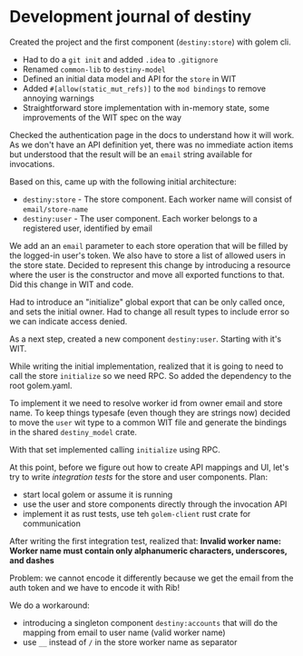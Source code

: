 # Development journal of destiny

Created the project and the first component (`destiny:store`) with golem cli.

- Had to do a `git init` and added `.idea` to `.gitignore`
- Renamed `common-lib` to `destiny-model` 
- Defined an initial data model and API for the `store` in WIT
- Added `#[allow(static_mut_refs)]` to the `mod bindings` to remove annoying warnings
- Straightforward store implementation with in-memory state, some improvements of the WIT spec on the way

Checked the authentication page in the docs to understand how it will work. As we don't have an API definition yet, there was no immediate action items but understood that the result will be an `email` string available for invocations.

Based on this, came up with the following initial architecture:

- `destiny:store` - The store component. Each worker name will consist of `email/store-name` 
- `destiny:user` - The user component. Each worker belongs to a registered user, identified by email

We add an an `email` parameter to each store operation that will be filled by the logged-in user's token. We also have to store a list of allowed users in the store state.
Decided to represent this change by introducing a resource where the user is the constructor and move all exported functions to that. Did this change in WIT and code.

Had to introduce an "initialize" global export that can be only called once, and sets the initial owner.
Had to change all result types to include error so we can indicate access denied.

As a next step, created a new component `destiny:user`. Starting with it's WIT.

While writing the initial implementation, realized that it is going to need to call the store `initialize` so we need RPC. 
So added the dependency to the root golem.yaml.

To implement it we need to resolve worker id from owner email and store name. To keep things typesafe (even though they are strings now) decided to move the `user` wit type to a common WIT file and generate the bindings in the shared `destiny_model` crate.

With that set implemented calling `initialize` using RPC.

At this point, before we figure out how to create API mappings and UI, let's try to write _integration tests_ for the store and user components.
Plan:
- start local golem or assume it is running
- use the user and store components directly through the invocation API
- implement it as rust tests, use teh `golem-client` rust crate for communication

After writing the first integration test, realized that:
**Invalid worker name: Worker name must contain only alphanumeric characters, underscores, and dashes**

Problem: we cannot encode it differently because we get the email from the auth token and we have to encode it with Rib!

We do a workaround:
- introducing a singleton component `destiny:accounts` that will do the mapping from email to user name (valid worker name)
- use `__` instead of `/` in the store worker name as separator
